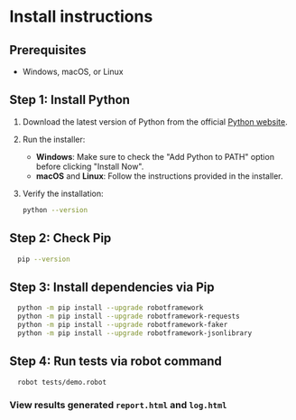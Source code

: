 # Install instructions

## Prerequisites

- Windows, macOS, or Linux

## Step 1: Install Python

1. Download the latest version of Python from the official [Python website](https://www.python.org/downloads/).
2. Run the installer:
   - **Windows**: Make sure to check the "Add Python to PATH" option before clicking "Install Now".
   - **macOS** and **Linux**: Follow the instructions provided in the installer.

3. Verify the installation:
   ```sh
   python --version
   ```
## Step 2: Check Pip
```sh
  pip --version
```
## Step 3: Install dependencies via Pip
```sh
  python -m pip install --upgrade robotframework
  python -m pip install --upgrade robotframework-requests
  python -m pip install --upgrade robotframework-faker
  python -m pip install --upgrade robotframework-jsonlibrary
```

## Step 4: Run tests via robot command
```sh
  robot tests/demo.robot
```
### View results generated ``report.html`` and ``log.html``
